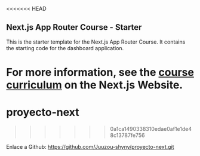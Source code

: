 <<<<<<< HEAD
## Next.js App Router Course - Starter

This is the starter template for the Next.js App Router Course. It contains the starting code for the dashboard application.

For more information, see the [course curriculum](https://nextjs.org/learn) on the Next.js Website.
=======
# proyecto-next
>>>>>>> 0a1ca1490338310edae0af1e1de48c13787fe756


Enlace a Github:  https://github.com/Juuzou-shyny/proyecto-next.git